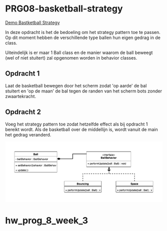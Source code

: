 # PRG08-basketball-strategy

[Demo Bastketball Strategy](https://hr-cmgt.github.io/PRG08-basketball-strategy-completed/)

In deze opdracht is het de bedoeling om het strategy pattern toe te passen. Op dit moment hebben de verschillende type ballen hun eigen gedrag in de class. 

Uiteindelijk is er maar 1 Ball class en de manier waarom de ball beweegt (wel of niet stuitert) zal opgenomen worden in behavior classes. 

## Opdracht 1
Laat de basketball bewegen door het scherm zodat 'op aarde' de bal stuitert en 'op de maan' de bal tegen de randen van het scherm bots zonder zwaartekracht. 

## Opdracht 2 
Voeg het strategy pattern toe zodat hetzelfde effect als bij opdracht 1 bereikt wordt. Als de basketball over de middellijn is, wordt vanuit de main het gedrag veranderd. 

![alt text](basketball-strategy.png "UML Basketball Strategy")
# hw_prog_8_week_3
